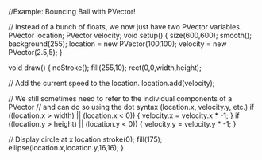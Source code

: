 ﻿//Example: Bouncing Ball with PVector!

// Instead of a bunch of floats, we now just have two PVector variables.
PVector location;
PVector velocity;
void setup() {
  size(600,600);
  smooth();
  background(255);
  location = new PVector(100,100);
  velocity = new PVector(2.5,5);
}

void draw() {
  noStroke();
  fill(255,10);
  rect(0,0,width,height);
  
  // Add the current speed to the location.
  location.add(velocity);

  // We still sometimes need to refer to the individual components of a PVector 
  // and can do so using the dot syntax (location.x, velocity.y, etc.)
  if ((location.x > width) || (location.x < 0)) {
    velocity.x = velocity.x * -1;
  }
  if ((location.y > height) || (location.y < 0)) {
    velocity.y = velocity.y * -1;
  }

  // Display circle at x location
  stroke(0);
  fill(175);
  ellipse(location.x,location.y,16,16);
}
